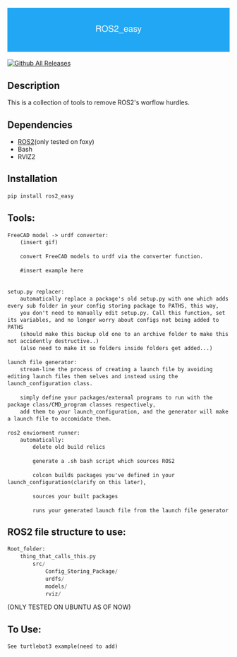
![](ROS2_easy.png) 

[![Github All Releases](https://img.shields.io/github/downloads/rydb/ROS2_easy/total.svg)]()

## Description

This is a collection of tools to remove ROS2's worflow hurdles.

## Dependencies

- [ROS2](https://docs.ros.org/en/foxy/Installation.html)(only tested on foxy)
- Bash
- RVIZ2
  
  
## Installation

```bash
pip install ros2_easy
```

## Tools:
	

	FreeCAD model -> urdf converter:
		(insert gif)
		
		convert FreeCAD models to urdf via the converter function. 
		
		#insert example here
		
		
	setup.py replacer:
		automatically replace a package's old setup.py with one which adds every sub folder in your config storing package to PATHS, this way,
		you don't need to manually edit setup.py. Call this function, set its variables, and no longer worry about configs not being added to PATHS
		(should make this backup old one to an archive folder to make this not accidently destructive..)
		(also need to make it so folders inside folders get added...)
		
	launch file generator:
		stream-line the process of creating a launch file by avoiding editing launch files them selves and instead using the launch_configuration class.
		
		simply define your packages/external programs to run with the package class/CMD_program classes respectively,
		add them to your launch_configuration, and the generator will make a launch file to accomidate them.
		
	ros2 enviorment runner:
		automatically: 
			delete old build relics
		
			generate a .sh bash script which sources ROS2
			
			colcon builds packages you've defined in your launch_configuration(clarify on this later),
			
			sources your built packages
			
			runs your generated launch file from the launch file generator

## ROS2 file structure to use:

```python
Root_folder:
	thing_that_calls_this.py
		src/
			Config_Storing_Package/
			urdfs/
			models/
			rviz/
```		
		
(ONLY TESTED ON UBUNTU AS OF NOW)

## To Use:
	See turtlebot3 example(need to add)


